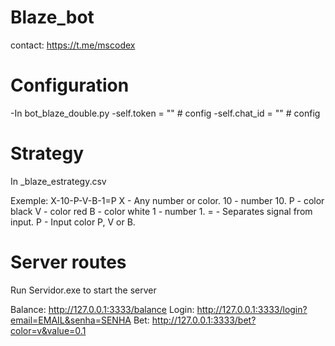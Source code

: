 # Blaze_bot
contact: https://t.me/mscodex

# Configuration
-In bot_blaze_double.py
-self.token = "" # config
-self.chat_id = "" # config

# Strategy
In _blaze_estrategy.csv

Exemple: X-10-P-V-B-1=P
X - Any number or color.
10 - number 10.
P -  color black
V - color red
B - color white
1 - number 1.
= - Separates signal from input.
P - Input color P, V or B.

# Server routes
Run Servidor.exe to start the server

Balance: http://127.0.0.1:3333/balance
Login: http://127.0.0.1:3333/login?email=EMAIL&senha=SENHA
Bet: http://127.0.0.1:3333/bet?color=v&value=0.1
